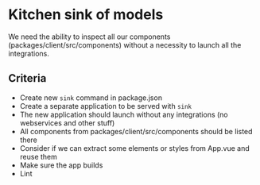 # Kitchen sink of models

We need the ability to inspect all our components (packages/client/src/components)
without a necessity to launch all the integrations.

## Criteria
- Create new `sink` command in package.json
- Create a separate application to be served with `sink`
- The new application should launch without any integrations (no webservices and other stuff)
- All components from packages/client/src/components should be listed there
- Consider if we can extract some elements or styles from App.vue and reuse them
- Make sure the app builds
- Lint